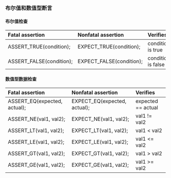 ### 布尔值和数值型断言

#### 布尔值检查

|  **Fatal assertion**     | **Nonfatal assertion**   | **Verifies**       |
| :----------------------- | :----------------------- | :----------------- |
| ASSERT_TRUE(condition);  | EXPECT_TRUE(condition);  | condition is true  |
| ASSERT_FALSE(condition); | EXPECT_FALSE(condition); | condition is false |

#### 数值型数据检查

| **Fatal assertion**          | **Nonfatal assertion**       | **Verifies**       |
| :--------------------------- | :--------------------------- | :----------------- |
| ASSERT_EQ(expected, actual); | EXPECT_EQ(expected, actual); | expected == actual |
| ASSERT_NE(val1, val2);       | EXPECT_NE(val1, val2);       | val1 != val2       |
| ASSERT_LT(val1, val2);       | EXPECT_LT(val1, val2);       | val1 < val2        |
| ASSERT_LE(val1, val2);       | EXPECT_LE(val1, val2);       | val1 <= val2       |
| ASSERT_GT(val1, val2);       | EXPECT_GT(val1, val2);       | val1 > val2        |
| ASSERT_GE(val1, val2);       | EXPECT_GE(val1, val2);       | val1 >= val2       |
